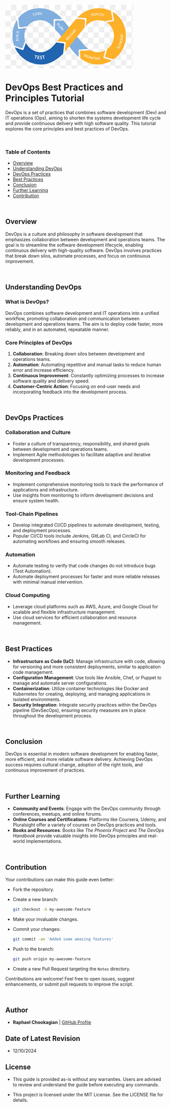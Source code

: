 <img src="../assets/cicd.png" alt="Alt Text" width="400">

# **DevOps Best Practices and Principles Tutorial**

DevOps is a set of practices that combines software development (Dev) and IT operations (Ops), aiming to shorten the systems development life cycle and provide continuous delivery with high software quality. This tutorial explores the core principles and best practices of DevOps.

<br>

### **Table of Contents**

- [Overview](#overview)
- [Understanding DevOps](#understanding-devops)
- [DevOps Practices](#devops-practices)
- [Best Practices](#best-practices)
- [Conclusion](#conclusion)
- [Further Learning](#further-learning)
- [Contribution](#contribution)

<br>

## **Overview**

DevOps is a culture and philosophy in software development that emphasizes collaboration between development and operations teams. The goal is to streamline the software development lifecycle, enabling continuous delivery with high-quality software. DevOps involves practices that break down silos, automate processes, and focus on continuous improvement.

<br>

## **Understanding DevOps**

### **What is DevOps?**

DevOps combines software development and IT operations into a unified workflow, promoting collaboration and communication between development and operations teams. The aim is to deploy code faster, more reliably, and in an automated, repeatable manner.

### **Core Principles of DevOps**

1. **Collaboration**: Breaking down silos between development and operations teams.
2. **Automation**: Automating repetitive and manual tasks to reduce human error and increase efficiency.
3. **Continuous Improvement**: Constantly optimizing processes to increase software quality and delivery speed.
4. **Customer-Centric Action**: Focusing on end-user needs and incorporating feedback into the development process.

<br>

## **DevOps Practices**

### **Collaboration and Culture**

- Foster a culture of transparency, responsibility, and shared goals between development and operations teams.
- Implement Agile methodologies to facilitate adaptive and iterative development processes.

### **Monitoring and Feedback**

- Implement comprehensive monitoring tools to track the performance of applications and infrastructure.
- Use insights from monitoring to inform development decisions and ensure system health.

### **Tool-Chain Pipelines**

- Develop integrated CI/CD pipelines to automate development, testing, and deployment processes.
- Popular CI/CD tools include Jenkins, GitLab CI, and CircleCI for automating workflows and ensuring smooth releases.

### **Automation**

- Automate testing to verify that code changes do not introduce bugs (Test Automation).
- Automate deployment processes for faster and more reliable releases with minimal manual intervention.

### **Cloud Computing**

- Leverage cloud platforms such as AWS, Azure, and Google Cloud for scalable and flexible infrastructure management.
- Use cloud services for efficient collaboration and resource management.

<br>

## **Best Practices**

- **Infrastructure as Code (IaC)**: Manage infrastructure with code, allowing for versioning and more consistent deployments, similar to application code management.
- **Configuration Management**: Use tools like Ansible, Chef, or Puppet to manage and automate server configurations.
- **Containerization**: Utilize container technologies like Docker and Kubernetes for creating, deploying, and managing applications in isolated environments.
- **Security Integration**: Integrate security practices within the DevOps pipeline (DevSecOps), ensuring security measures are in place throughout the development process.

<br>

## **Conclusion**

DevOps is essential in modern software development for enabling faster, more efficient, and more reliable software delivery. Achieving DevOps success requires cultural change, adoption of the right tools, and continuous improvement of practices.

<br>

## **Further Learning**

- **Community and Events**: Engage with the DevOps community through conferences, meetups, and online forums.
- **Online Courses and Certifications**: Platforms like Coursera, Udemy, and Pluralsight offer a variety of courses on DevOps practices and tools.
- **Books and Resources**: Books like *The Phoenix Project* and *The DevOps Handbook* provide valuable insights into DevOps principles and real-world implementations.

<br>

## **Contribution**

Your contributions can make this guide even better:

- Fork the repository.
- Create a new branch:

  ```bash
  git checkout -b my-awesome-feature
  ```

- Make your invaluable changes.
- Commit your changes:

  ```bash
  git commit -am 'Added some amazing features'
  ```

- Push to the branch:

  ```bash
  git push origin my-awesome-feature
  ```

- Create a new Pull Request targeting the `Notes` directory.

Contributions are welcome! Feel free to open issues, suggest enhancements, or submit pull requests to improve the script.

<br>

## **Author**

- **Raphael Chookagian** | [GitHub Profile](https://github.com/cesar-group)

## **Date of Latest Revision**

- 12/10/2024

## **License**

- This guide is provided as-is without any warranties. Users are advised to review and understand the guide before executing any commands.

- This project is licensed under the MIT License. See the LICENSE file for details.
